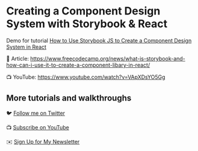 # Creating a Component Design System with Storybook & React

Demo for tutorial [How to Use Storybook JS to Create a Component Design System in React](https://www.youtube.com/watch?v=VApXDsYO5Gg)

📝 Article: https://www.freecodecamp.org/news/what-is-storybook-and-how-can-i-use-it-to-create-a-component-libary-in-react/

📺 YouTube: https://www.youtube.com/watch?v=VApXDsYO5Gg

## More tutorials and walkthroughs

🐦 [Follow me on Twitter](https://twitter.com/colbyfayock)

📺 [Subscribe on YouTube](https://www.youtube.com/colbyfayock)

✉️ [Sign Up for My Newsletter](https://colbyfayock.com/newsletter)
